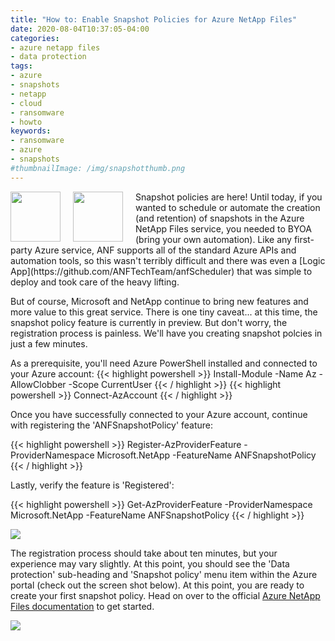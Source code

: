 ```yaml
---
title: "How to: Enable Snapshot Policies for Azure NetApp Files"
date: 2020-08-04T10:37:05-04:00
categories:
- azure netapp files
- data protection
tags:
- azure
- snapshots
- netapp
- cloud
- ransomware
- howto
keywords:
- ransomware
- azure
- snapshots
#thumbnailImage: /img/snapshotthumb.png
---
```

<img src="/img/anf.svg" height="80" align="left" style="margin: 0px 20px 0px 0px;" />
<img src="/img/snapshotthumb.png" height="80" align="left" style="margin: 0px 20px 0px 0px;" />
Snapshot policies are here! Until today, if you wanted to schedule or automate the creation (and retention) of snapshots in the Azure NetApp Files service, you needed to BYOA (bring your own automation). Like any first-party Azure service, ANF supports all of the standard Azure APIs and automation tools, so this wasn't terribly difficult and there was even a [Logic App](https://github.com/ANFTechTeam/anfScheduler) that was simple to deploy and took care of the heavy lifting.

But of course, Microsoft and NetApp continue to bring new features and more value to this great service. There is one tiny caveat... at this time, the snapshot policy feature is currently in preview. But don't worry, the registration process is painless. We'll have you creating snapshot polcies in just a few minutes.

As a prerequisite, you'll need Azure PowerShell installed and connected to your Azure account:
{{< highlight powershell >}}
Install-Module -Name Az -AllowClobber -Scope CurrentUser
{{< / highlight >}}
{{< highlight powershell >}}
Connect-AzAccount
{{< / highlight >}}

Once you have successfully connected to your Azure account, continue with registering the 'ANFSnapshotPolicy' feature:

{{< highlight powershell >}}
Register-AzProviderFeature -ProviderNamespace Microsoft.NetApp -FeatureName ANFSnapshotPolicy
{{< / highlight >}}

Lastly, verify the feature is 'Registered':

{{< highlight powershell >}}
Get-AzProviderFeature -ProviderNamespace Microsoft.NetApp -FeatureName ANFSnapshotPolicy
{{< / highlight >}}

<img src="/img/snapshotverifyfeature.png" />

The registration process should take about ten minutes, but your experience may vary slightly. At this point, you should see the 'Data protection' sub-heading and 'Snapshot policy' menu item within the Azure portal (check out the screen shot below). At this point, you are ready to create your first snapshot policy. Head on over to the official [Azure NetApp Files documentation](https://docs.microsoft.com/en-us/azure/azure-netapp-files/azure-netapp-files-manage-snapshots) to get started.

<img src="/img/snapshotpolicy.png" />


